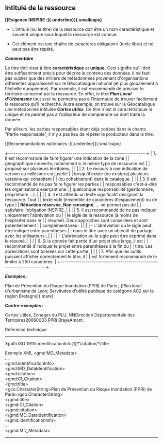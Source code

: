 ## Intitulé de la ressource

**[[Exigence INSPIRE :]{.underline}]{.smallcaps}**

-   L'intitulé (ou le titre) de la ressource doit être un nom
    caractéristique et souvent unique sous lequel la ressource est
    connue.

-   Cet élément est une chaîne de caractères obligatoire (texte libre)
    et ne peut pas être répété.

***Commentaire***

Le titre doit viser à être **caractéristique** et **unique.** Ceci
signifie qu'il doit être suffisamment précis pour décrire le contenu des
données. Il ne faut pas oublier que des milliers de métadonnées
provenant d'organisations différentes apparaissent sur le Géocatalogue
national (et plus globalement à l'échelle européenne). Par exemple, il
est recommandé de préciser le territoire concerné par la ressource. En
effet, le titre ***Plan Local d'Urbanisme*** tout seul ne permettra pas
à l'internaute de trouver facilement la ressource qu'il recherche. Autre
exemple, on trouve sur le Géocatalogue une métadonnée intitulée
***Cartes utiles***. Ce titre n'est ni caractéristique ni unique et ne
permet pas à l'utilisateur de comprendre ce dont traite la donnée.

Par ailleurs, les parties responsables étant déjà codées dans le champ
"Partie responsable", il n'y a pas lieu de répéter le producteur dans le
titre.

[[Recommandations nationales :]{.underline}]{.smallcaps}

+-----------------------------------------------------------------------+
| 1.  Il est recommandé de faire figurer une indication de la zone      |
|     géographique couverte, notamment si le même type de ressource est |
|     proposé sur plusieurs territoires.                                |
|                                                                       |
| 2.  Le recours à une indication de version ou millésime est justifié  |
|     lorsqu'il existe (ou existera) plusieurs versions qui cohabitent  |
|     (ou cohabiteront) dans le catalogue.                              |
|                                                                       |
| 3.  Il est recommandé de ne pas faire figurer les parties             |
|     responsables c'est-à-dire les organisations exerçant une          |
|     quelconque responsabilité (gestionnaire, propriétaire ...).       |
|                                                                       |
| 4.  Il est attendu un texte significatif désignant la ressource. Tout |
|     texte vide (ensemble de caractères d'espacement) ou de type       |
|     **Rédaction réservée**, **Non renseigné**, ... ne permet pas de   |
|     satisfaire l'obligation INSPIRE.                                  |
|                                                                       |
| 5.  Il est recommandé de ne pas indiquer uniquement l\'abréviation ou |
|     le sigle de la ressource (à moins de l'expliciter dans le         |
|     résumé). Deux approches sont conseillées et sont potentiellement  |
|     complémentaires :                                                 |
|                                                                       |
| -   L'abréviation ou le sigle peut être indiqué entre parenthèses     |
|     dans le titre avec un objectif de partage avec les utilisateurs ; |
|                                                                       |
| -   L'abréviation ou le sigle peut être exprimé dans le résumé.       |
|                                                                       |
| 6.  Si la donnée fait partie d'un projet plus large, il est           |
|     recommandé d'indiquer le projet entre parenthèses à la fin du     |
|     titre. Les abréviations sont tolérées sur cette partie.           |
|                                                                       |
| 7.  Afin que les outils puissent afficher correctement le titre, il   |
|     est fortement recommandé de le limiter à 250 caractères.          |
+-----------------------------------------------------------------------+

***Exemples :***

Plan de Prévention du Risque Inondation (PPRI) de Paris ; [Plan local
d'urbanisme de Lyon; Servitudes d'utilité publique de catégorie AC2 sur
la région Bretagne]{.mark}

***Contre-exemples :***

Cartes Utiles, Zonages du PLU, NNDirection Départementale des
Territoires20060003 PPRi BrayeAmont.

Reference technique

  ------------------ ----------------------------------------------------
  Xpath ISO 19115    identificationInfo\[1\]/\*/citation/\*/title

  Exemple XML        \<gmd:MD_Metadata\>\
                     \...\
                     \<gmd:identificationInfo\>\
                     \<gmd:MD_DataIdentification\>\
                     \<gmd:citation\>\
                     \<gmd:CI_Citation\>\
                     \<gmd:title\>\
                     \<gco:CharacterString\>Plan de Prévention du Risque
                     Inondation (PPRI) de Paris\</gco:CharacterString\>\
                     \</gmd:title\>\
                     \</gmd:CI_Citation\>\
                     \</gmd:citation\>\
                     \</gmd:MD_DataIdentification\>\
                     \</gmd:identificationInfo\>\
                     \...\
                     \</gmd:MD_Metadata\>
  ------------------ ----------------------------------------------------